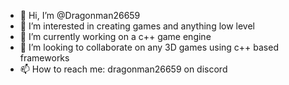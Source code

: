 - 👋 Hi, I’m @Dragonman26659
- 👀 I’m interested in creating games and anything low level
- 🌱 I’m currently working on a c++ game engine
- 💞️ I’m looking to collaborate on any 3D games using c++ based frameworks
- 📫 How to reach me: dragonman26659 on discord
